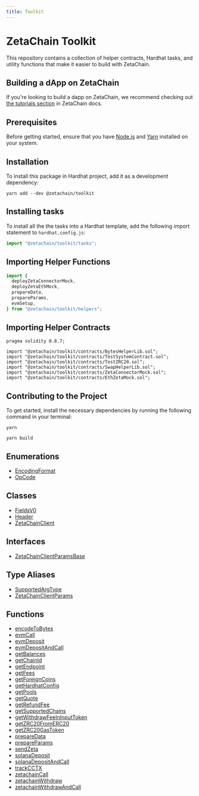 ```yaml
---
title: Toolkit
---
```


# ZetaChain Toolkit

This repository contains a collection of helper contracts, Hardhat tasks, and
utility functions that make it easier to build with ZetaChain.

## Building a dApp on ZetaChain

If you're looking to build a dapp on ZetaChain, we recommend checking out
[the tutorials section](https://www.zetachain.com/docs/developers/tutorials/hello/) in ZetaChain docs.

## Prerequisites

Before getting started, ensure that you have
[Node.js](https://nodejs.org/en/download) and [Yarn](https://yarnpkg.com/)
installed on your system.

## Installation

To install this package in Hardhat project, add it as a development dependency:

```
yarn add --dev @zetachain/toolkit
```

## Installing tasks

To install all the the tasks into a Hardhat template, add the following import
statement to `hardhat.config.js`:

```ts
import "@zetachain/toolkit/tasks";
```

## Importing Helper Functions

```ts
import {
  deployZetaConnectorMock,
  deployZetaEthMock,
  prepareData,
  prepareParams,
  evmSetup,
} from "@zetachain/toolkit/helpers";
```

## Importing Helper Contracts

```solidity
pragma solidity 0.8.7;

import "@zetachain/toolkit/contracts/BytesHelperLib.sol";
import "@zetachain/toolkit/contracts/TestSystemContract.sol";
import "@zetachain/toolkit/contracts/TestZRC20.sol";
import "@zetachain/toolkit/contracts/SwapHelperLib.sol";
import "@zetachain/toolkit/contracts/ZetaConnectorMock.sol";
import "@zetachain/toolkit/contracts/EthZetaMock.sol";
```

## Contributing to the Project

To get started, install the necessary dependencies by running the following
command in your terminal:

```
yarn
```

```
yarn build
```

## Enumerations

- [EncodingFormat](toolkit/Enumeration.EncodingFormat.md)
- [OpCode](toolkit/Enumeration.OpCode.md)

## Classes

- [FieldsV0](toolkit/Class.FieldsV0.md)
- [Header](toolkit/Class.Header.md)
- [ZetaChainClient](toolkit/Class.ZetaChainClient.md)

## Interfaces

- [ZetaChainClientParamsBase](toolkit/Interface.ZetaChainClientParamsBase.md)

## Type Aliases

- [SupportedArgType](toolkit/TypeAlias.SupportedArgType.md)
- [ZetaChainClientParams](toolkit/TypeAlias.ZetaChainClientParams.md)

## Functions

- [encodeToBytes](toolkit/Function.encodeToBytes.md)
- [evmCall](toolkit/Function.evmCall.md)
- [evmDeposit](toolkit/Function.evmDeposit.md)
- [evmDepositAndCall](toolkit/Function.evmDepositAndCall.md)
- [getBalances](toolkit/Function.getBalances.md)
- [getChainId](toolkit/Function.getChainId.md)
- [getEndpoint](toolkit/Function.getEndpoint.md)
- [getFees](toolkit/Function.getFees.md)
- [getForeignCoins](toolkit/Function.getForeignCoins.md)
- [getHardhatConfig](toolkit/Function.getHardhatConfig.md)
- [getPools](toolkit/Function.getPools.md)
- [getQuote](toolkit/Function.getQuote.md)
- [getRefundFee](toolkit/Function.getRefundFee.md)
- [getSupportedChains](toolkit/Function.getSupportedChains.md)
- [getWithdrawFeeInInputToken](toolkit/Function.getWithdrawFeeInInputToken.md)
- [getZRC20FromERC20](toolkit/Function.getZRC20FromERC20.md)
- [getZRC20GasToken](toolkit/Function.getZRC20GasToken.md)
- [prepareData](toolkit/Function.prepareData.md)
- [prepareParams](toolkit/Function.prepareParams.md)
- [sendZeta](toolkit/Function.sendZeta.md)
- [solanaDeposit](toolkit/Function.solanaDeposit.md)
- [solanaDepositAndCall](toolkit/Function.solanaDepositAndCall.md)
- [trackCCTX](toolkit/Function.trackCCTX.md)
- [zetachainCall](toolkit/Function.zetachainCall.md)
- [zetachainWithdraw](toolkit/Function.zetachainWithdraw.md)
- [zetachainWithdrawAndCall](toolkit/Function.zetachainWithdrawAndCall.md)
